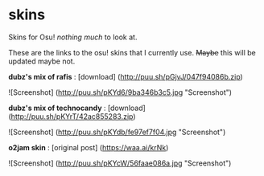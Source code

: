 # skins
Skins for Osu! _nothing much_ to look at.

These are the links to the osu! skins that I currently use. ~~Maybe~~ this will be updated maybe not.

**dubz's mix of rafis** : [download] (http://puu.sh/pGjvJ/047f94086b.zip)

![Screenshot] (http://puu.sh/pKYd6/9ba346b3c5.jpg "Screenshot")

**dubz's mix of technocandy** : [download] (http://puu.sh/pKYrT/42ac855283.zip)

![Screenshot] (http://puu.sh/pKYdb/fe97ef7f04.jpg "Screenshot")

**o2jam skin** : [original post] (https://waa.ai/krNk)

![Screenshot] (http://puu.sh/pKYcW/56faae086a.jpg "Screenshot")
